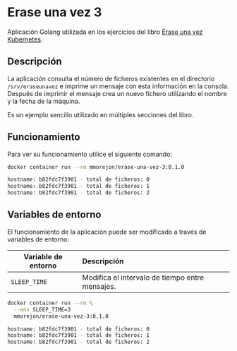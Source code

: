 # Erase una vez 3

Aplicación Golang utilizada en los ejercicios del libro [Érase una vez Kubernetes](https://leanpub.com/erase-una-vez-kubernetes).

## Descripción

La aplicación consulta el número de ficheros existentes en el directorio `/srv/eraseunavez` e imprime un mensaje con esta información en la consola. Después de imprimir el mensaje crea un nuevo fichero utilizando el nombre y la fecha de la máquina.

Es un ejemplo sencillo utilizado en múltiples secciones del libro.

## Funcionamiento

Para ver su funcionamiento utilice el siguiente comando:

```bash
docker container run --rm mmorejon/erase-una-vez-3:0.1.0

hostname: b82fdc7f3901 - total de ficheros: 0
hostname: b82fdc7f3901 - total de ficheros: 1
hostname: b82fdc7f3901 - total de ficheros: 2
```

## Variables de entorno

El funcionamiento de la aplicación puede ser modificado a través de variables de entorno:

|Variable de entorno|Descripción|
|-------------------|:----------|
|`SLEEP_TIME`| Modifica el intervalo de tiempo entre mensajes.|

```bash
docker container run --rm \
  --env SLEEP_TIME=3
  mmorejon/erase-una-vez-3:0.1.0

hostname: b82fdc7f3901 - total de ficheros: 0
hostname: b82fdc7f3901 - total de ficheros: 1
hostname: b82fdc7f3901 - total de ficheros: 2
```
